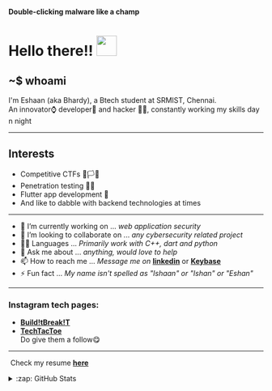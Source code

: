 **Double-clicking malware like a champ**
# Hello there!!  <img src="https://user-images.githubusercontent.com/55873406/136943648-51fc3632-8d49-43ce-8ae9-60648689205e.gif" width=40px>

## ~$ whoami

I'm Eshaan (aka Bhardy), a Btech student at SRMIST, Chennai.\
An innovator⌚ developer📱 and hacker 👨‍💻, constantly working my skills day n night
* * *
## Interests
 * Competitive CTFs 🚩🏳🎌
 * Penetration testing 🐱‍💻
 * Flutter app development 📲
 * And like to dabble with backend technologies at times
 ***
- 🔭 I’m currently working on ... *web application security*
- 👯 I’m looking to collaborate on ... *any cybersecurity related project*
- 👨‍💻 Languages ... *Primarily work with C++, dart and python*
- 💬 Ask me about ... *anything, would love to help*
- 📫 How to reach me ... *Message me on* **[linkedin](https://www.linkedin.com/in/bhardwajeshaan/)** or **[Keybase](https://keybase.io/ebhardy)**
- ⚡ Fun fact ... *My name isn't spelled as "Ishaan" or "Ishan" or "Eshan"* 
 ***
### Instagram tech pages:
- **[Build!tBreak!T](https://www.instagram.com/build.itbreak.it/)**
- **[TechTacToe](https://www.instagram.com/tech.tactoe/)**\
Do give them a follow😋
*** 
​
Check my resume **[here](https://drive.google.com/file/d/1t7W7usZHFM8lzunR6vu_69AnfdGt4htz/view?usp=sharing)**
​
 <details>
  <summary>:zap: GitHub Stats</summary>

  <img src="https://github-readme-stats.vercel.app/api?username=Eshaan-B&show_icons=true&theme=chartreuse-dark" alt="GitHub Stats" align="center" width="48%" />
  <img src="https://github-readme-stats.vercel.app/api/top-langs/?username=Eshaan-B&layout=compact&theme=chartreuse-dark&langs_count=6" alt="GitHub Top-Langs" align="center" width="40%" />

  <br/>
</details>


